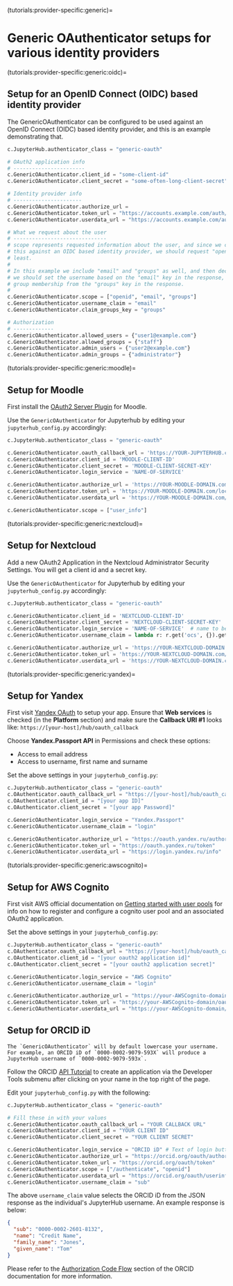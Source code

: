 (tutorials:provider-specific:generic)=

# Generic OAuthenticator setups for various identity providers

(tutorials:provider-specific:generic:oidc)=

## Setup for an OpenID Connect (OIDC) based identity provider

The GenericOAuthenticator can be configured to be used against an OpenID Connect
(OIDC) based identity provider, and this is an example demonstrating that.

```python
c.JupyterHub.authenticator_class = "generic-oauth"

# OAuth2 application info
# -----------------------
c.GenericOAuthenticator.client_id = "some-client-id"
c.GenericOAuthenticator.client_secret = "some-often-long-client-secret"

# Identity provider info
# ----------------------
c.GenericOAuthenticator.authorize_url =
c.GenericOAuthenticator.token_url = "https://accounts.example.com/auth/realms/example/protocol/openid-connect/token"
c.GenericOAuthenticator.userdata_url = "https://accounts.example.com/auth/realms/example/protocol/openid-connect/userinfo"

# What we request about the user
# ------------------------------
# scope represents requested information about the user, and since we configure
# this against an OIDC based identity provider, we should request "openid" at
# least.
#
# In this example we include "email" and "groups" as well, and then declare that
# we should set the username based on the "email" key in the response, and read
# group membership from the "groups" key in the response.
#
c.GenericOAuthenticator.scope = ["openid", "email", "groups"]
c.GenericOAuthenticator.username_claim = "email"
c.GenericOAuthenticator.claim_groups_key = "groups"

# Authorization
# -------------
c.GenericOAuthenticator.allowed_users = {"user1@example.com"}
c.GenericOAuthenticator.allowed_groups = {"staff"}
c.GenericOAuthenticator.admin_users = {"user2@example.com"}
c.GenericOAuthenticator.admin_groups = {"administrator"}
```

(tutorials:provider-specific:generic:moodle)=

## Setup for Moodle

First install the [OAuth2 Server Plugin](https://github.com/projectestac/moodle-local_oauth) for
Moodle.

Use the `GenericOAuthenticator` for Jupyterhub by editing your `jupyterhub_config.py` accordingly:

```python
c.JupyterHub.authenticator_class = "generic-oauth"

c.GenericOAuthenticator.oauth_callback_url = 'https://YOUR-JUPYTERHUB.com/hub/oauth_callback'
c.GenericOAuthenticator.client_id = 'MOODLE-CLIENT-ID'
c.GenericOAuthenticator.client_secret = 'MOODLE-CLIENT-SECRET-KEY'
c.GenericOAuthenticator.login_service = 'NAME-OF-SERVICE'

c.GenericOAuthenticator.authorize_url = 'https://YOUR-MOODLE-DOMAIN.com/local/oauth/login.php?client_id=MOODLE-CLIENT-ID&response_type=code'
c.GenericOAuthenticator.token_url = 'https://YOUR-MOODLE-DOMAIN.com/local/oauth/token.php'
c.GenericOAuthenticator.userdata_url = 'https://YOUR-MOODLE-DOMAIN.com/local/oauth/user_info.php'

c.GenericOAuthenticator.scope = ["user_info"]
```

(tutorials:provider-specific:generic:nextcloud)=

## Setup for Nextcloud

Add a new OAuth2 Application in the Nextcloud Administrator
Security Settings. You will get a client id and a secret key.

Use the `GenericOAuthenticator` for Jupyterhub by editing your
`jupyterhub_config.py` accordingly:

```python
c.JupyterHub.authenticator_class = "generic-oauth"

c.GenericOAuthenticator.client_id = 'NEXTCLOUD-CLIENT-ID'
c.GenericOAuthenticator.client_secret = 'NEXTCLOUD-CLIENT-SECRET-KEY'
c.GenericOAuthenticator.login_service = 'NAME-OF-SERVICE'  # name to be displayed at login
c.GenericOAuthenticator.username_claim = lambda r: r.get('ocs', {}).get('data', {}).get('id')

c.GenericOAuthenticator.authorize_url = 'https://YOUR-NEXTCLOUD-DOMAIN.com/apps/oauth2/authorize'
c.GenericOAuthenticator.token_url = 'https://YOUR-NEXTCLOUD-DOMAIN.com/apps/oauth2/api/v1/token'
c.GenericOAuthenticator.userdata_url = 'https://YOUR-NEXTCLOUD-DOMAIN.com/ocs/v2.php/cloud/user?format=json'
```

(tutorials:provider-specific:generic:yandex)=

## Setup for Yandex

First visit [Yandex OAuth](https://oauth.yandex.com) to setup your
app. Ensure that **Web services** is checked (in the **Platform**
section) and make sure the **Callback URI #1** looks like:
`https://[your-host]/hub/oauth_callback`

Choose **Yandex.Passport API** in Permissions and check these options:

- Access to email address
- Access to username, first name and surname

Set the above settings in your `jupyterhub_config.py`:

```python
c.JupyterHub.authenticator_class = "generic-oauth"
c.OAuthenticator.oauth_callback_url = "https://[your-host]/hub/oauth_callback"
c.OAuthenticator.client_id = "[your app ID]"
c.OAuthenticator.client_secret = "[your app Password]"

c.GenericOAuthenticator.login_service = "Yandex.Passport"
c.GenericOAuthenticator.username_claim = "login"

c.GenericOAuthenticator.authorize_url = "https://oauth.yandex.ru/authorize"
c.GenericOAuthenticator.token_url = "https://oauth.yandex.ru/token"
c.GenericOAuthenticator.userdata_url = "https://login.yandex.ru/info"
```

(tutorials:provider-specific:generic:awscognito)=

## Setup for AWS Cognito

First visit AWS official documentation on [Getting started with user pools] for
info on how to register and configure a cognito user pool and an associated
OAuth2 application.

[Getting started with user pools]: https://docs.aws.amazon.com/cognito/latest/developerguide/getting-started-with-cognito-user-pools.html

Set the above settings in your `jupyterhub_config.py`:

```python
c.JupyterHub.authenticator_class = "generic-oauth"
c.OAuthenticator.oauth_callback_url = "https://[your-host]/hub/oauth_callback"
c.OAuthenticator.client_id = "[your oauth2 application id]"
c.OAuthenticator.client_secret = "[your oauth2 application secret]"

c.GenericOAuthenticator.login_service = "AWS Cognito"
c.GenericOAuthenticator.username_claim = "login"

c.GenericOAuthenticator.authorize_url = "https://your-AWSCognito-domain/oauth2/authorize"
c.GenericOAuthenticator.token_url = "https://your-AWSCognito-domain/oauth2/token"
c.GenericOAuthenticator.userdata_url = "https://your-AWSCognito-domain/oauth2/userInfo"
```

## Setup for ORCID iD

```{note}
The `GenericOAuthenticator` will by default lowercase your username. For example, an ORCID iD of `0000-0002-9079-593X` will produce a JupyterHub username of `0000-0002-9079-593x`.
```

Follow the ORCID [API Tutorial](https://info.orcid.org/documentation/api-tutorials/api-tutorial-get-and-authenticated-orcid-id/) to create an application via the Developer Tools submenu after clicking on your name in the top right of the page.

Edit your `jupyterhub_config.py` with the following:

```python
c.JupyterHub.authenticator_class = "generic-oauth"

# Fill these in with your values
c.GenericOAuthenticator.oauth_callback_url = "YOUR CALLBACK URL"
c.GenericOAuthenticator.client_id = "YOUR CLIENT ID"
c.GenericOAuthenticator.client_secret = "YOUR CLIENT SECRET"

c.GenericOAuthenticator.login_service = "ORCID iD" # Text of login button
c.GenericOAuthenticator.authorize_url = "https://orcid.org/oauth/authorize"
c.GenericOAuthenticator.token_url = "https://orcid.org/oauth/token"
c.GenericOAuthenticator.scope = ["/authenticate", "openid"]
c.GenericOAuthenticator.userdata_url = "https://orcid.org/oauth/userinfo"
c.GenericOAuthenticator.username_claim = "sub"
```

The above `username_claim` value selects the ORCID iD from the JSON response as the individual's JupyterHub username. An example response is below:

```json
{
  "sub": "0000-0002-2601-8132",
  "name": "Credit Name",
  "family_name": "Jones",
  "given_name": "Tom"
}
```

Please refer to the [Authorization Code Flow](https://github.com/ORCID/ORCID-Source/blob/main/orcid-web/ORCID_AUTH_WITH_OPENID_CONNECT.md#authorization-code-flow) section of the ORCID documentation for more information.
